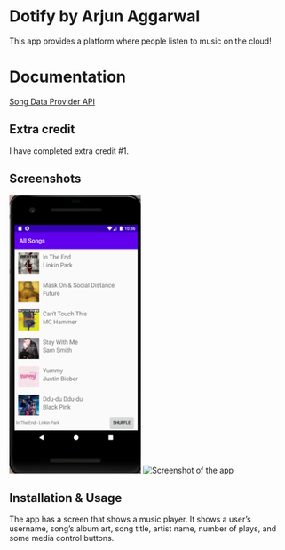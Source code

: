 # Dotify by Arjun Aggarwal

This app provides a platform where people listen to music on the cloud!

# Documentation
[Song Data Provider API](https://github.com/echeeUW/SongDataProvider)

## Extra credit
I have completed extra credit #1.

## Screenshots
<img src="img/rvImage.png" alt="Screenshot of the app" height="500" />
<img src="img/mainPage.png" alt="Screenshot of the app" height="500" />


## Installation & Usage
The app has a screen that shows a music player. It shows a user’s username, song’s album art,
song title, artist name, number of plays, and some media control buttons.
